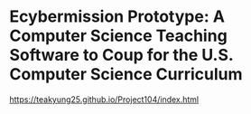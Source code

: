 # Ecybermission Prototype: A Computer Science Teaching Software to Coup for the U.S. Computer Science Curriculum
https://teakyung25.github.io/Project104/index.html
